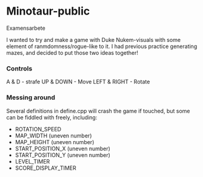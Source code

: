 # Minotaur-public
Examensarbete

I wanted to try and make a game with Duke Nukem-visuals with some element of ranmdomness/rogue-like to it.
I had previous practice generating mazes, and decided to put those two ideas together!

### Controls
A & D        - strafe
UP & DOWN    - Move
LEFT & RIGHT - Rotate

### Messing around
Several definitions in define.cpp will crash the game if touched, but some can be fiddled with freely, including:

- ROTATION_SPEED
- MAP_WIDTH (uneven number)
- MAP_HEIGHT (uneven number)
- START_POSITION_X (uneven number)
- START_POSITION_Y (uneven number)
- LEVEL_TIMER
- SCORE_DISPLAY_TIMER
